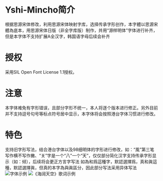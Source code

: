 # Yshi-Mincho简介
根据思源宋体修改，利用思源宋体映射字库，选择传承字形创作，本字體以思源宋體為底本，用思源宋体日版（非全字库版）制作，并用“源样明体”字体进行补齐，但是本字体不支持扩展A全汉字，韩国语字母后续会补齐
# 授权
采用SIL Open Font License 1.1授权。
# 注意
本字体难免有字形错误，且部分字形不统一，本人将逐个版本进行修正。另外目前并不支持逗号句号等标点符号居中显示，本字体将会按照港台字体习惯进行修改。
# 特色
支持旧字形写法，结合港台字体以及98细明体的字形进行修改，如：“風”第三笔写作横不写作撇、“关”字是一个“八”一个“天”，仅仅部分简化汉字支持传承字形显示（如：倾），后续将会更正方言字写法
如為和爲這種字，默認選擇爲，真和眞這種，默認選擇眞，但真的本字為與眞區分，因此部分写法采用异体写法
![字体示例](https://github.com/steve1137/Yshi-Mincho/blob/main/%E5%9B%BE%E7%89%87/1.PNG)
![《海阔天空》歌词示例](https://github.com/steve1137/Yshi-Mincho/blob/main/2.PNG)
